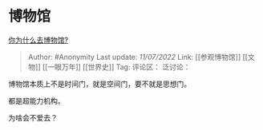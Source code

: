 # 博物馆
[你为什么去博物馆?](https://www.zhihu.com/question/441825425/answer/1710272298)

> Author: #Anonymity
> Last update: *11/07/2022*
> Link: [[参观博物馆]] [[文物]] [[一眼万年]] [[世界史]]
> Tag:
> 评论区：
> 泛讨论：

博物馆本质上不是时间门，就是空间门，要不就是思想门。

都是超能力机构。

为啥会不爱去？
